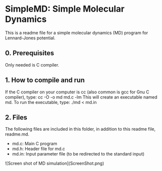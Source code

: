 # SimpleMD: Simple Molecular Dynamics
This is a readme file for a simple molecular dynamics (MD) program 
for Lennard-Jones potential.
## 0. Prerequisites
Only needed is C compiler.
## 1. How to compile and run
If the C compiler on your computer is cc (also common is gcc for Gnu C 
compiler), type:
cc -O -o md md.c -lm
This will create an executable named md. To run the executable, type:
./md < md.in
## 2. Files
The following files are included in this folder, in addition to this readme 
file, readme.md.
<ul>
<li>md.c: Main C program</li>
<li>md.h: Header file for md.c</li>
<li>md.in: Input parameter file (to be redirected to the standard input)</li>
</ul>
![Screen shot of MD simulation](ScreenShot.png)
